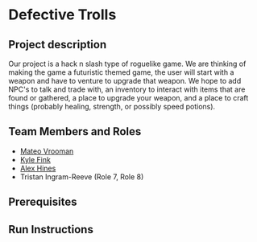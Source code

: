 # Defective Trolls

## Project description

Our project is a hack n slash type of roguelike game. We are thinking of making the game a futuristic themed game, the user will start with a weapon and have to venture to upgrade that weapon. We hope to add NPC's to talk and trade with, an inventory to interact with items that are found or gathered, a place to upgrade your weapon, and a place to craft things (probably healing, strength, or possibly speed potions).

## Team Members and Roles

- [Mateo Vrooman](https://github.com/MateoVrooman/CIS350-HW2-Vrooman)
- [Kyle Fink](https://github.com/BoxMcNugget/CIS350-HW2-Fink)
- [Alex Hines](https://github.com/h1nes4l/CIS350-HW2-Hines)
- Tristan Ingram-Reeve (Role 7, Role 8)

## Prerequisites

## Run Instructions
